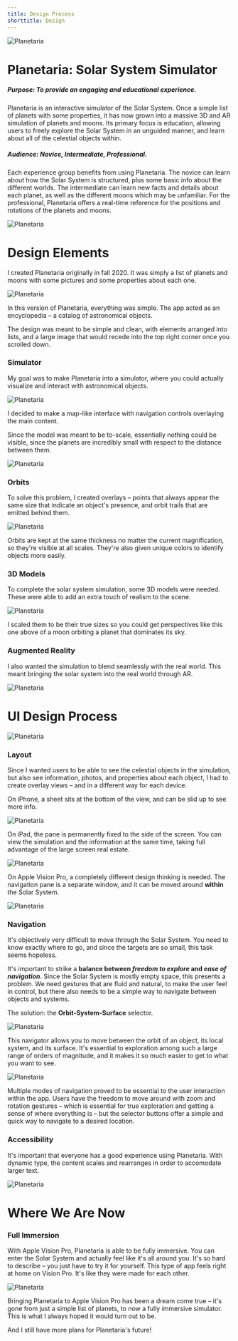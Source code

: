 ```yaml
---
title: Design Process
shorttitle: Design
---
```


![Planetaria](/images/planetaria/splash.png)

# Planetaria: Solar System Simulator

##### Purpose: To provide an engaging and educational experience.

Planetaria is an interactive simulator of the Solar System. 
Once a simple list of planets with some properties, it has now grown 
into a massive 3D and AR simulation of planets and moons.
Its primary focus is education, allowing users to freely explore the
Solar System in an unguided manner, and learn about all of the celestial
objects within.

##### Audience: Novice, Intermediate, Professional.

Each experience group benefits from using Planetaria.
The novice can learn about how the Solar System is structured, plus some basic info about the different worlds.
The intermediate can learn new facts and details about each planet, as well as the different moons which may be unfamiliar.
For the professional, Planetaria offers a real-time reference for the positions and rotations of the planets and moons.

![Planetaria](/images/planetaria/header.png)

# Design Elements

I created Planetaria originally in fall 2020. It was simply a list of
planets and moons with some pictures and some properties about each one.

![Planetaria](/images/planetaria/design1.png)

In this version of Planetaria, everything was simple. The app
acted as an encyclopedia – a catalog of astronomical objects.

The design was meant to be simple and clean, with elements arranged
into lists, and a large image that would recede into the top right
corner once you scrolled down.

### Simulator

My goal was to make Planetaria into a simulator, where you could
actually visualize and interact with astronomical objects.

![Planetaria](/images/planetaria/design2.png)

I decided to make a map-like interface with navigation controls
overlaying the main content.

Since the model was meant to be to-scale, essentially nothing
could be visible, since the planets are incredibly small with respect
to the distance between them.

![Planetaria](/images/planetaria/preview2.png)

### Orbits

To solve this problem, I created overlays – points that always appear
the same size that indicate an object's presence, and orbit trails
that are emitted behind them.

![Planetaria](/images/planetaria/design3.png)

Orbits are kept at the same thickness no matter the current magnification, 
so they're visible at all scales. They're also given unique colors to identify objects more easily.

### 3D Models

To complete the solar system simulation, some 3D models were needed. These were able to add an extra
touch of realism to the scene.

![Planetaria](/images/planetaria/preview3.png)

I scaled them to be their true sizes so you could get perspectives like this one above of a moon
orbiting a planet that dominates its sky. 

### Augmented Reality

I also wanted the simulation to blend seamlessly with the real world. This meant bringing the 
solar system into the real world through AR.

![Planetaria](/images/planetaria/design4.png)

# UI Design Process

![Planetaria](/images/planetaria/design10.png)

### Layout

Since I wanted users to be able to see the celestial objects in the simulation, but also see 
information, photos, and properties about each object, I had to create overlay views – and in
a different way for each device.

On iPhone, a sheet sits at the bottom of the view, and can be slid up to see more info.

![Planetaria](/images/planetaria/design5.png)

On iPad, the pane is permanently fixed to the side of the screen. You can view the simulation
and the information at the same time, taking full advantage of the large screen real estate.

![Planetaria](/images/planetaria/design6.png)

On Apple Vision Pro, a completely different design thinking is needed. The navigation pane is 
a separate window, and it can be moved around **within** the Solar System.

![Planetaria](/images/planetaria/preview4.png)

### Navigation

It's objectively very difficult to move through the Solar System. You need to know exactly where
to go, and since the targets are so small, this task seems hopeless.

It's important to strike a **balance between *freedom to explore* and *ease of navigation***.
Since the Solar System is mostly empty space, this presents a problem.
We need gestures that are fluid and natural, to make the user feel in control,
but there also needs to be a simple way to navigate between objects and systems.

The solution: the **Orbit-System-Surface** selector.

![Planetaria](/images/planetaria/design7.png)

This navigator allows you to move between the orbit of an object, its local system, and its surface.
It's essential to exploration among such a large range of orders of magnitude, and it makes it
so much easier to get to what you want to see.

![Planetaria](/images/planetaria/design8.png)

Multiple modes of navigation proved to be essential to the user interaction within the app.
Users have the freedom to move around with zoom and rotation gestures – which is essential for
true exploration and getting a sense of where everything is – but the selector buttons offer a 
simple and quick way to navigate to a desired location.

### Accessibility

It's important that everyone has a good experience using Planetaria. With dynamic type, the content
scales and rearranges in order to accomodate larger text.

![Planetaria](/images/planetaria/design9.png)

# Where We Are Now

### Full Immersion

With Apple Vision Pro, Planetaria is able to be fully immersive. You can enter the Solar System
and actually feel like it's all around you. It's so hard to describe – you just have to try
it for yourself. This type of app feels right at home on Vision Pro. It's like they were made for each other.

![Planetaria](/images/planetaria/preview1.png)

Bringing Planetaria to Apple Vision Pro has been a dream come true – it's gone from just a simple 
list of planets, to now a fully immersive simulator. This is what I always hoped it would turn out to be.

And I still have more plans for Planetaria's future!